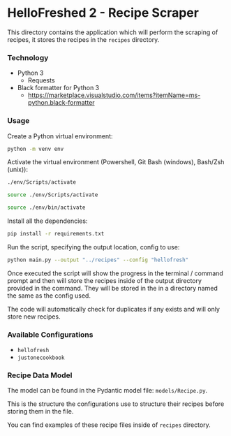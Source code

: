 # HelloFreshed 2 - Recipe Scraper

This directory contains the application which will perform the scraping of recipes, it stores the recipes in the `recipes` directory.

### Technology

* Python 3
  * Requests
* Black formatter for Python 3
  * https://marketplace.visualstudio.com/items?itemName=ms-python.black-formatter

### Usage

Create a Python virtual environment:

```bash
python -m venv env
```

Activate the virtual environment (Powershell, Git Bash (windows), Bash/Zsh (unix)):

```bash
./env/Scripts/activate
```

```bash
source ./env/Scripts/activate
```

```bash
source ./env/bin/activate
```

Install all the dependencies:

```bash
pip install -r requirements.txt
```

Run the script, specifying the output location, config to use:

```bash
python main.py --output "../recipes" --config "hellofresh"
```

Once executed the script will show the progress in the terminal / command prompt and then will store the recipes inside of the output directory provided in the command. They will be stored in the in a directory named the same as the config used.

The code will automatically check for duplicates if any exists and will only store new recipes.

### Available Configurations

* `hellofresh`
* `justonecookbook`

### Recipe Data Model

The model can be found in the Pydantic model file: `models/Recipe.py`.

This is the structure the configurations use to structure their recipes before storing them in the file.

You can find examples of these recipe files inside of `recipes` directory.